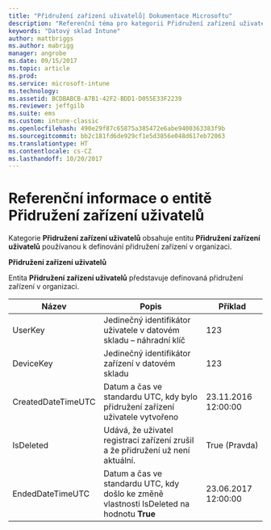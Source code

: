 ```yaml
---
title: "Přidružení zařízení uživatelů| Dokumentace Microsoftu"
description: "Referenční téma pro kategorii Přidružení zařízení uživatelů v kolekci entit v rozhraní API datového skladu Intune"
keywords: "Datový sklad Intune"
author: mattbriggs
ms.author: mabrigg
manager: angrobe
ms.date: 09/15/2017
ms.topic: article
ms.prod: 
ms.service: microsoft-intune
ms.technology: 
ms.assetid: BCDBABCB-A7B1-42F2-BDD1-D055E33F2239
ms.reviewer: jeffgilb
ms.suite: ems
ms.custom: intune-classic
ms.openlocfilehash: 490e29f87c65875a385472e6abe9400363383f9b
ms.sourcegitcommit: bb2c181fd6de929cf1e5d3856e048d617eb72063
ms.translationtype: HT
ms.contentlocale: cs-CZ
ms.lasthandoff: 10/20/2017
---
```

# <a name="reference-for-user-device-association-entity"></a>Referenční informace o entitě Přidružení zařízení uživatelů

Kategorie **Přidružení zařízení uživatelů** obsahuje entitu **Přidružení zařízení uživatelů** používanou k definování přidružení zařízení v organizaci.

**Přidružení zařízení uživatelů**

Entita **Přidružení zařízení uživatelů** představuje definovaná přidružení zařízení v organizaci.

| Název               | Popis                                                                                      | Příklad                |
|--------------------|--------------------------------------------------------------------------------------------------|------------------------|
| UserKey            | Jedinečný identifikátor uživatele v datovém skladu – náhradní klíč                             | 123                    |
| DeviceKey          | Jedinečný identifikátor zařízení v datovém skladu                                           | 123                    |
| CreatedDateTimeUTC | Datum a čas ve standardu UTC, kdy bylo přidružení zařízení uživatele vytvořeno                               | 23.11.2016 12:00:00 |
| IsDeleted          | Udává, že uživatel registraci zařízení zrušil a že přidružení už není aktuální. | True (Pravda)                   |
| EndedDateTimeUTC   | Datum a čas ve standardu UTC, kdy došlo ke změně vlastnosti IsDeleted na hodnotu **True**                                         | 23.06.2017 12:00:00 |